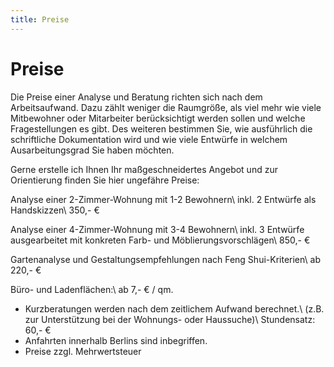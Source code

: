 ```yaml
---
title: Preise
---
```


# Preise

Die Preise einer Analyse und Beratung richten sich nach dem Arbeitsaufwand. Dazu zählt weniger die Raumgröße, als viel mehr wie viele Mitbewohner oder Mitarbeiter berücksichtigt werden sollen und welche Fragestellungen es gibt. Des weiteren bestimmen Sie, wie ausführlich die schriftliche Dokumentation wird und wie viele Entwürfe in welchem Ausarbeitungsgrad Sie haben möchten.

Gerne erstelle ich Ihnen Ihr maßgeschneidertes Angebot und zur Orientierung finden Sie hier ungefähre Preise:

Analyse einer 2-Zimmer-Wohnung mit 1-2 Bewohnern\\
inkl. 2 Entwürfe als Handskizzen\\
350,- €

Analyse einer 4-Zimmer-Wohnung mit 3-4 Bewohnern\\
inkl. 3 Entwürfe ausgearbeitet mit konkreten Farb- und Möblierungsvorschlägen\\
850,- €

Gartenanalyse und Gestaltungsempfehlungen nach Feng Shui-Kriterien\\
ab 220,- €

Büro- und Ladenflächen:\\
ab 7,- € / qm.

- Kurzberatungen werden nach dem zeitlichem Aufwand berechnet.\\
(z.B. zur Unterstützung bei der Wohnungs- oder Haussuche)\\
Stundensatz: 60,- €
- Anfahrten innerhalb Berlins sind inbegriffen.
- Preise zzgl. Mehrwertsteuer

